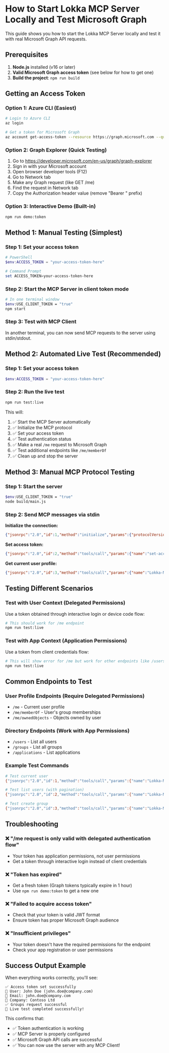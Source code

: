 # How to Start Lokka MCP Server Locally and Test Microsoft Graph

This guide shows you how to start the Lokka MCP Server locally and test it with real Microsoft Graph API requests.

## Prerequisites

1. **Node.js** installed (v16 or later)
2. **Valid Microsoft Graph access token** (see below for how to get one)
3. **Build the project**: `npm run build`

## Getting an Access Token

### Option 1: Azure CLI (Easiest)
```bash
# Login to Azure CLI
az login

# Get a token for Microsoft Graph
az account get-access-token --resource https://graph.microsoft.com --query accessToken -o tsv
```

### Option 2: Graph Explorer (Quick Testing)
1. Go to https://developer.microsoft.com/en-us/graph/graph-explorer
2. Sign in with your Microsoft account
3. Open browser developer tools (F12)
4. Go to Network tab
5. Make any Graph request (like GET /me)
6. Find the request in Network tab
7. Copy the Authorization header value (remove "Bearer " prefix)

### Option 3: Interactive Demo (Built-in)
```bash
npm run demo:token
```

## Method 1: Manual Testing (Simplest)

### Step 1: Set your access token
```powershell
# PowerShell
$env:ACCESS_TOKEN = "your-access-token-here"

# Command Prompt
set ACCESS_TOKEN=your-access-token-here
```

### Step 2: Start the MCP Server in client token mode
```bash
# In one terminal window
$env:USE_CLIENT_TOKEN = "true"
npm start
```

### Step 3: Test with MCP Client
In another terminal, you can now send MCP requests to the server using stdin/stdout.

## Method 2: Automated Live Test (Recommended)

### Step 1: Set your access token
```powershell
$env:ACCESS_TOKEN = "your-access-token-here"
```

### Step 2: Run the live test
```bash
npm run test:live
```

This will:
1. ✅ Start the MCP Server automatically
2. ✅ Initialize the MCP protocol
3. ✅ Set your access token
4. ✅ Test authentication status
5. ✅ Make a real `/me` request to Microsoft Graph
6. ✅ Test additional endpoints like `/me/memberOf`
7. ✅ Clean up and stop the server

## Method 3: Manual MCP Protocol Testing

### Step 1: Start the server
```bash
$env:USE_CLIENT_TOKEN = "true"
node build/main.js
```

### Step 2: Send MCP messages via stdin

**Initialize the connection:**
```json
{"jsonrpc":"2.0","id":1,"method":"initialize","params":{"protocolVersion":"2024-11-05","capabilities":{"tools":{}},"clientInfo":{"name":"test-client","version":"1.0.0"}}}
```

**Set access token:**
```json
{"jsonrpc":"2.0","id":2,"method":"tools/call","params":{"name":"set-access-token","arguments":{"accessToken":"your-token-here"}}}
```

**Get current user profile:**
```json
{"jsonrpc":"2.0","id":3,"method":"tools/call","params":{"name":"Lokka-Microsoft","arguments":{"apiType":"graph","path":"/me","method":"get"}}}
```

## Testing Different Scenarios

### Test with User Context (Delegated Permissions)
Use a token obtained through interactive login or device code flow:
```bash
# This should work for /me endpoint
npm run test:live
```

### Test with App Context (Application Permissions)
Use a token from client credentials flow:
```bash
# This will show error for /me but work for other endpoints like /users
npm run test:live
```

## Common Endpoints to Test

### User Profile Endpoints (Require Delegated Permissions)
- `/me` - Current user profile
- `/me/memberOf` - User's group memberships
- `/me/ownedObjects` - Objects owned by user

### Directory Endpoints (Work with App Permissions)
- `/users` - List all users
- `/groups` - List all groups
- `/applications` - List applications

### Example Test Commands

```bash
# Test current user
{"jsonrpc":"2.0","id":1,"method":"tools/call","params":{"name":"Lokka-Microsoft","arguments":{"apiType":"graph","path":"/me","method":"get"}}}

# Test list users (with pagination)
{"jsonrpc":"2.0","id":2,"method":"tools/call","params":{"name":"Lokka-Microsoft","arguments":{"apiType":"graph","path":"/users","method":"get","fetchAll":true,"consistencyLevel":"eventual"}}}

# Test create group
{"jsonrpc":"2.0","id":3,"method":"tools/call","params":{"name":"Lokka-Microsoft","arguments":{"apiType":"graph","path":"/groups","method":"post","body":{"displayName":"Test Group","mailEnabled":false,"mailNickname":"testgroup","securityEnabled":true}}}}
```

## Troubleshooting

### ❌ "/me request is only valid with delegated authentication flow"
- Your token has application permissions, not user permissions
- Get a token through interactive login instead of client credentials

### ❌ "Token has expired"
- Get a fresh token (Graph tokens typically expire in 1 hour)
- Use `npm run demo:token` to get a new one

### ❌ "Failed to acquire access token"
- Check that your token is valid JWT format
- Ensure token has proper Microsoft Graph audience

### ❌ "Insufficient privileges"
- Your token doesn't have the required permissions for the endpoint
- Check your app registration or user permissions

## Success Output Example

When everything works correctly, you'll see:
```
✅ Access token set successfully
👤 User: John Doe (john.doe@company.com)
📧 Email: john.doe@company.com
🏢 Company: Contoso Ltd
✅ Groups request successful
🎉 Live test completed successfully!
```

This confirms that:
- ✅ Token authentication is working
- ✅ MCP Server is properly configured
- ✅ Microsoft Graph API calls are successful
- ✅ You can now use the server with any MCP Client!
